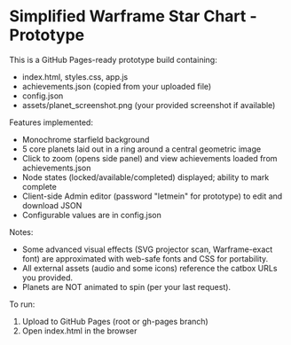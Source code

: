 # Simplified Warframe Star Chart - Prototype

This is a GitHub Pages-ready prototype build containing:
- index.html, styles.css, app.js
- achievements.json (copied from your uploaded file)
- config.json
- assets/planet_screenshot.png (your provided screenshot if available)

Features implemented:
- Monochrome starfield background
- 5 core planets laid out in a ring around a central geometric image
- Click to zoom (opens side panel) and view achievements loaded from achievements.json
- Node states (locked/available/completed) displayed; ability to mark complete
- Client-side Admin editor (password "letmein" for prototype) to edit and download JSON
- Configurable values are in config.json

Notes:
- Some advanced visual effects (SVG projector scan, Warframe-exact font) are approximated with web-safe fonts and CSS for portability.
- All external assets (audio and some icons) reference the catbox URLs you provided.
- Planets are NOT animated to spin (per your last request).

To run:
1. Upload to GitHub Pages (root or gh-pages branch)
2. Open index.html in the browser

